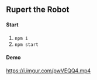 ## Rupert the Robot

#### Start
1. `npm i`
2. `npm start`


#### Demo
https://i.imgur.com/pwVEQQ4.mp4

